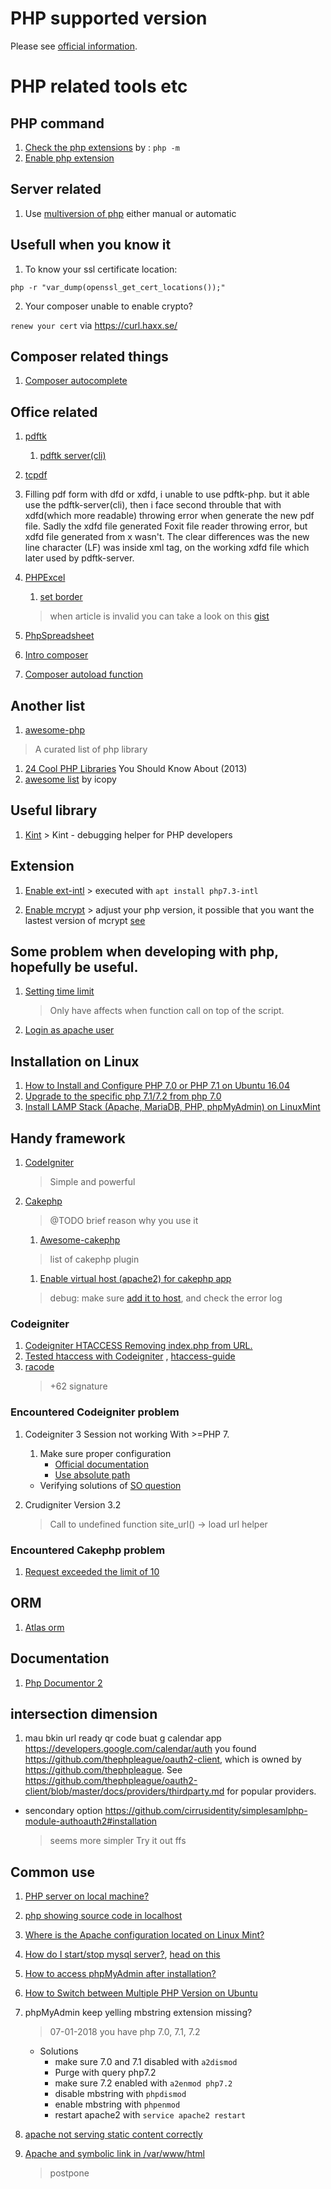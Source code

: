 # PHP supported version
  Please see [official information](https://www.php.net/supported-versions.php).

# PHP related tools etc

## PHP command
1. [Check the php extensions][php-ext] by :
   `php -m`
1. [Enable php extension][en-php-ext]

[php-ext]: https://stackoverflow.com/a/38831528/2368696
[en-php-ext]: https://stackoverflow.com/a/42243651/2368696

## Server related
1. Use [multiversion of php][multi-php] either manual or automatic

[multi-php]: https://askubuntu.com/questions/50344/how-to-have-two-versions-of-php-installed-and-switch-easily-between-them

## Usefull when you know it
1. To know your ssl certificate location:

  `php -r "var_dump(openssl_get_cert_locations());"`

2. Your composer unable to enable crypto?

  `renew your cert` via https://curl.haxx.se/

## Composer related things
1. [Composer autocomplete][c-autocomplete]

[c-autocomplete]: https://github.com/bramus/composer-autocomplete

## Office related
1. [pdftk](https://www.pdflabs.com/)

   1. [pdftk server(cli)](https://www.pdflabs.com/tools/pdftk-server/)

2. [tcpdf](https://tcpdf.org/)

2. Filling pdf form with dfd or xdfd, i unable to use pdftk-php. but it able use the pdftk-server(cli), then i face second throuble that with xdfd(which more readable) throwing error when generate the new pdf file. Sadly the xdfd file generated Foxit file reader throwing error, but xdfd file generated from x wasn't. The clear differences was the new line character (LF) was inside xml tag, on the working xdfd file which later used by pdftk-server.

1. [PHPExcel](https://github.com/PHPOffice/PHPExcel "repo newer version will be PhpSpreadsheet")

   1. [set border](http://www.craiglotter.co.za/2010/04/14/phpexcel-how-to-place-a-border-around-a-cell-range/ "article")
   > when article is invalid you can take a look on this [gist](https://gist.github.com/outman/3760142)

1. [PhpSpreadsheet](https://github.com/PHPOffice/PhpSpreadsheet)

1. [Intro composer][intro-composer]
1. [Composer autoload function][psr-autoload]

## Another list
1. [awesome-php][awesome-php]
  > A curated list of php library

1. [24 Cool PHP Libraries][24-cool-lib] You Should Know About (2013)
1. [awesome list][icopy-awesome] by icopy


[awesome-php]: https://github.com/ziadoz/awesome-php
[24-cool-lib]: https://tutorialzine.com/2013/02/24-cool-php-libraries-you-should-know-about
[icopy-awesome]: https://asmen.icopy.site/awesome/awesome-cakephp/

## Useful library
  1. [Kint][kint]
    > Kint - debugging helper for PHP developers

[kint]: https://github.com/kint-php/kint

## Extension
  1. [Enable ext-intl][ext-intl]
    > executed with `apt install php7.3-intl`

  1. [Enable mcrypt][ext-mcrypt]
    > adjust your php version, it possible that you want the lastest version of mcrypt [see][so-wrong-v]

[ext-intl]: https://stackoverflow.com/questions/42243461/how-to-install-php-intl-extension-in-ubuntu-14-04
[ext-mcrypt]: https://gist.github.com/arzzen/1209aa4a430bd95db3090a3399e6c35f
[so-wrong-v]: https://stackoverflow.com/a/55678046/2368696

## Some problem when developing with php, hopefully be useful.

1. [Setting time limit][set time limit]
    > Only have affects when function call on top of the script.
1. [Login as apache user][login-as-apache-user]


[set time limit]: https://stackoverflow.com/questions/5140258/increase-php-script-execution-time/5140299#5140299 "See my comment"
[login-as-apache-user]: https://unix.stackexchange.com/questions/297926/login-with-apache-user

## Installation on Linux
1.  [How to Install and Configure PHP 7.0 or PHP 7.1 on Ubuntu 16.04][install]
1.  [Upgrade to the specific php 7.1/7.2 from php 7.0][install1]
1.  [Install LAMP Stack (Apache, MariaDB, PHP, phpMyAdmin) on LinuxMint][install2]

[install]: https://www.vultr.com/docs/how-to-install-and-configure-php-70-or-php-71-on-ubuntu-16-04
[install1]: https://askubuntu.com/questions/856793/upgrade-to-the-specific-php-7-1-7-2-from-php-7-0-in-ubuntu-16-04
[install2]: https://www.2daygeek.com/install-lamp-stack-apache-mariadb-php-phpmyadmin-on-linuxmint/#

## Handy framework
1. [CodeIgniter][ci-php]
   > Simple and powerful
1. [Cakephp][Cakephp]
   > @TODO brief reason why you use it

   1. [Awesome-cakephp][awesome-cakephp]
     > list of cakephp plugin

   1. [Enable virtual host (apache2) for cakephp app][enable-site]
     > debug: make sure [add it to host][vh-hosts], and check the error log

[ci-php]: https://github.com/bcit-ci/CodeIgniter
[Cakephp]: https://github.com/cakephp/cakephp
[awesome-cakephp]: https://github.com/FriendsOfCake/awesome-cakephp
[wp-erp]: https://github.com/wp-erp/wp-erp
[enable-site]: https://linuxize.com/post/how-to-set-up-apache-virtual-hosts-on-ubuntu-18-04/
[vh-hosts]: https://stackoverflow.com/q/19263135/2368696

### Codeigniter
1. [Codeigniter HTACCESS Removing index.php from URL.][cdi]
1. [Tested htaccess with Codeigniter][cdi1] , [htaccess-guide][htaccess]
1. [racode][racode]
   > +62 signature

[cdi]: https://github.com/tasmanwebsolutions/htaccess_for_codeigniter
[cdi1]: https://stackoverflow.com/questions/38477720/remove-index-php-from-url-in-codeigniter-3/38477932
[htaccess]: http://www.htaccess-guide.com/
[racode]: https://github.com/nurisakbar/racode

### Encountered Codeigniter problem
1. Codeigniter 3 Session not working With >=PHP 7.
   1. Make sure proper configuration
      - [Official documentation][cdi-doc]
      - [Use absolute path][chathu-web]
   - Verifying solutions of [SO question][so-q]

1. Crudigniter Version 3.2
   > Call to undefined function site_url() -> load url helper

[so-q]: https://stackoverflow.com/a/43816684/2368696
[cdi-doc]: https://www.codeigniter.com/user_guide/libraries/sessions.html#files-driver
[chathu-web]: https://chathu.me/2015/09/30/codeIgniter-3-session-file-driver/

### Encountered Cakephp problem
1. [Request exceeded the limit of 10][cake-exceed-redirect]

[cake-exceed-redirect]: https://stackoverflow.com/a/15850937/2368696

## ORM
1. [Atlas orm][atlas-orm]

[atlas-orm]: http://atlasphp.io/

## Documentation
1. [Php Documentor 2][phpdoc2]

[phpdoc2]: https://github.com/phpDocumentor/phpDocumentor2
[psr-autoload]: https://stackoverflow.com/questions/24171078/composer-psr-how-to-autoload-functions
[intro-composer]: http://www.darwinbiler.com/creating-composer-package-library/

## intersection dimension
1. mau bkin url ready qr code buat g calendar app
  https://developers.google.com/calendar/auth
  you found https://github.com/thephpleague/oauth2-client, which is owned by https://github.com/thephpleague. See https://github.com/thephpleague/oauth2-client/blob/master/docs/providers/thirdparty.md for popular providers.
  - sencondary option
    https://github.com/cirrusidentity/simplesamlphp-module-authoauth2#installation
    > seems more simpler
  Try it out ffs


## Common use
1.  [PHP server on local machine?][common]
1.  [php showing source code in localhost][common1]
1.  [Where is the Apache configuration located on Linux Mint?][common2]
1.  [How do I start/stop mysql server?][common3], [head on this][common3.1]
1.  [How to access phpMyAdmin after installation?][common4]
1.  [How to Switch between Multiple PHP Version on Ubuntu][common5]
1.  phpMyAdmin keep yelling mbstring extension missing?
    > 07-01-2018 you have php 7.0, 7.1, 7.2

    - Solutions
      - make sure 7.0 and 7.1 disabled with `a2dismod`
      - Purge with query php7.2
      - make sure 7.2 enabled with `a2enmod php7.2`
      - disable mbstring with `phpdismod`
      - enable mbstring with `phpenmod`
      - restart apache2 with `service apache2 restart`

1.  [apache not serving static content correctly][common6]
1.  [Apache and symbolic link in /var/www/html][common7]
    > postpone

[common]: https://stackoverflow.com/a/21872484
[common1]: https://askubuntu.com/questions/632918/php-showing-source-code-in-localhost
[common2]: https://superuser.com/questions/387966/where-is-the-apache-configuration-located-on-linux-mint
[common3]: https://askubuntu.com/questions/82374/how-do-i-start-stop-mysql-server
[common3.1]: https://askubuntu.com/a/383431/509163
[common4]: https://askubuntu.com/questions/19127/how-to-access-phpmyadmin-after-installation
[common5]: https://tecadmin.net/switch-between-multiple-php-version-on-ubuntu/
[common6]: https://stackoverflow.com/questions/7683211/apache-not-serving-static-content-correctly
[common7]: https://unix.stackexchange.com/questions/272476/apache-and-symbolic-link-in-var-www-html
